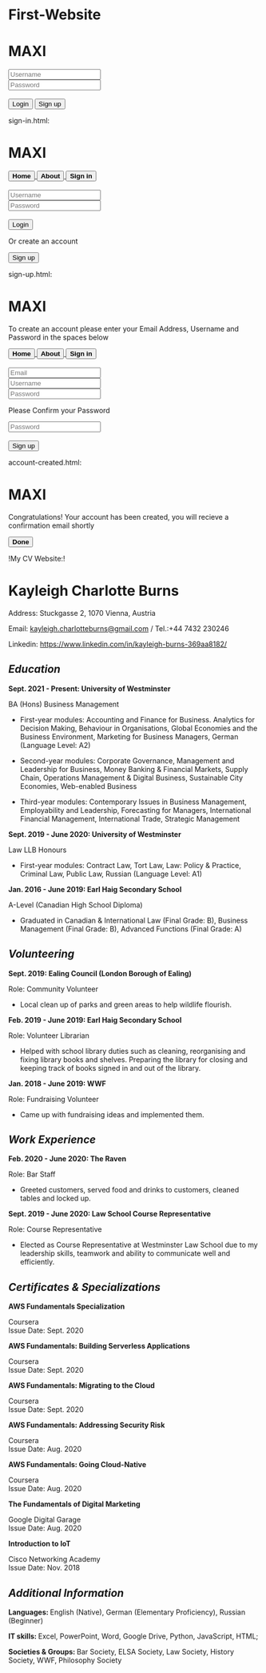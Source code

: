 # First-Website
<html>
<body>
<h1>MAXI</h1>
<input type="text" placeholder="Username">
<br>
<input type="Password" placeholder="Password">
<br>
<br>
<button>Login</button>
<button>Sign up</button>
</body>
</html>

sign-in.html:

<!doctype html>
<html>
<body>
<h1>MAXI</h1>
<a href="index.html">
        <button><strong>Home</strong></button>
        </a>
<a href="about.html">
        <button><strong>About</strong></button>
        </a>
<a href="sign-in.html">
        <button><strong>Sign in</strong></button>
        </a>
<br>
<br>
<input type="text" placeholder="Username">
<br>
<input type="Password" placeholder="Password">
<br>
<br>
<a href="index.html">
    <button>Login</button>
        </a>
<p>Or create an account</p>
<a href="sign-up.html">
    <button>Sign up</button>
        </a>
</body>
</html>

sign-up.html:

<!doctype html>
<html>
<body>
<h1>MAXI</h1>
<p>To create an account please enter your Email Address, Username and Password in the spaces below</p>
<a href="index.html">
        <button><strong>Home</strong></button>
        </a>
<a href="about.html">
        <button><strong>About</strong></button>
        </a>
<a href="sign-in.html">
        <button><strong>Sign in</strong></button>
        </a>
<br>
<br>
<input type="text" placeholder="Email">
<br>
<input type="text" placeholder="Username">
<br>
<input type="Password" placeholder="Password">
<p>Please Confirm your Password</p>
<input type="Password" placeholder="Password">
<br>
<br>
<a href="account-created.html">
    <button>Sign up</button>
        </a>
</body>
</html>

account-created.html:

<!doctype html>
<html>
<body>
<h1>MAXI</h1>
<p>Congratulations! Your account has been created, you will recieve a confirmation email shortly</p>
<a href="index.html">
        <button><strong>Done</strong></button>
        </a>
</body>
</html>

!My CV Website:!

<!doctype html>
<html>
<body>

<div>
<h1>Kayleigh Charlotte Burns</h1>
<p>Address: Stuckgasse 2, 1070 Vienna, Austria<p>
<p>Email: <a href="https://mail.google.com/mail/u/0/?view=cm&fs=1&tf=1&source=mailto&to=kayleigh.charlotteburns@gmail.com">kayleigh.charlotteburns@gmail.com</a> / Tel.:+44 7432 230246</p>
<p>Linkedin: <a href="https://www.linkedin.com/in/kayleigh-burns-369aa8182/">https://www.linkedin.com/in/kayleigh-burns-369aa8182/</a></p>
</div>

<div>
<h2><em>Education</em></h2>
<p><strong>Sept. 2021 - Present: University of Westminster</strong></p>
<p>BA (Hons) Business Management</p>
<ul>
<li>First-year modules: Accounting and Finance for Business. Analytics for Decision Making, Behaviour in Organisations, Global Economies and the Business Environment, Marketing for Business Managers, German (Language Level: A2)</li>
</ul>
<ul>
<li>Second-year modules: Corporate Governance, Management and Leadership for Business, Money Banking & Financial Markets, Supply Chain, Operations Management & Digital Business, Sustainable City Economies, Web-enabled Business</li>
</ul>
<ul>
<li>Third-year modules: Contemporary Issues in Business Management, Employability and Leadership, Forecasting for Managers, International Financial Management, International Trade, Strategic Management</li>
</ul>
<p><strong>Sept. 2019 - June 2020: University of Westminster</strong></p>
<p>Law LLB Honours</p>
<ul>
<li>First-year modules: Contract Law, Tort Law, Law: Policy & Practice, Criminal Law,
Public Law, Russian (Language Level: A1)</li>
</ul>
<p><strong>Jan. 2016 - June 2019: Earl Haig Secondary School</strong></p>
<p>A-Level (Canadian High School Diploma)</p>
<ul>
<li>Graduated in Canadian & International Law (Final Grade: B), Business Management
(Final Grade: B), Advanced Functions (Final Grade: A)</li>
</ul>
</div>

<div>
<h2><em>Volunteering</em></h2>
<p><strong>Sept. 2019: Ealing Council (London Borough of Ealing)</strong></p>
<p>Role: Community Volunteer</p>
<ul>
<li>Local clean up of parks and green areas to help wildlife flourish.</li>
</ul>
<p><strong>Feb. 2019 - June 2019: Earl Haig Secondary School</strong></p>
<p>Role: Volunteer Librarian</p>
<ul>
<li>Helped with school library duties such as cleaning, reorganising and fixing library books and
shelves. Preparing the library for closing and keeping track of books signed in and out of the
library.</li>
</ul>
<p><strong>Jan. 2018 - June 2019: WWF</strong></p>
<p>Role: Fundraising Volunteer</p>
<ul>
<li>Came up with fundraising ideas and implemented them.</li>
</ul>
</div>

<div>
<h2><em>Work Experience</em></h2>
<p><strong>Feb. 2020 - June 2020: The Raven</strong></p>
<p>Role: Bar Staff</p>
<ul>
<li>Greeted customers, served food and drinks to customers, cleaned tables and locked up.</li>
</ul>
<p><strong>Sept. 2019 - June 2020: Law School Course Representative</strong></p>
<p>Role: Course Representative</p>
<ul>
<li>Elected as Course Representative at Westminster Law School due to my leadership skills,
teamwork and ability to communicate well and efficiently.</li>
</ul>
</div>

<div>
<h2><em>Certificates & Specializations</em></h2>
<p><strong>AWS Fundamentals Specialization</strong></p>
<p>Coursera
<br>
Issue Date: Sept. 2020</p>
<p><strong>AWS Fundamentals: Building Serverless Applications</strong></p>
<p>Coursera
<br>
Issue Date: Sept. 2020</p>
<p><strong>AWS Fundamentals: Migrating to the Cloud</strong></p>
<p>Coursera
<br>
Issue Date: Sept. 2020</p>
<p><strong>AWS Fundamentals: Addressing Security Risk</strong></p>
<p>Coursera
<br>
Issue Date: Aug. 2020</p>
<p><strong>AWS Fundamentals: Going Cloud-Native</strong></p>
<p>Coursera
<br>
Issue Date: Aug. 2020</p>
<p><strong>The Fundamentals of Digital Marketing</strong></p>
<p>Google Digital Garage
<br>
Issue Date: Aug. 2020</p>
<p><strong>Introduction to IoT</strong></p>
<p>Cisco Networking Academy
<br>
Issue Date: Nov. 2018</p>
</div>

<div>
<h2><em>Additional Information</em></h2>
<p><strong>Languages: </strong>English (Native), German (Elementary Proficiency), Russian (Beginner)</p>
<p><strong>IT skills: </strong>Excel, PowerPoint, Word, Google Drive, Python, JavaScript, HTML;</p>
<p><strong>Societies & Groups: </strong>Bar Society, ELSA Society, Law Society, History Society, WWF,
Philosophy Society</p>
</div>

</body>
</html>
